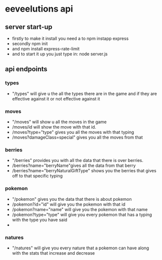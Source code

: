 # eeveelutions api

## server start-up
- firstly to make it install you need a to npm instapp express
- secondly npm init
- and npm install express-rate-limit
- and to start it up you just type in: node server.js


## api endpoints
### types

- "/types" will give u the all the types there are in the game and if they are effective against it or not effective against it

### moves
- "/moves" will show u all the moves in the game
- /moves/id will show the move with that id.
- /moves?type="type" gives you all the moves with that typing 
- /moves?damageClass=special" gives you all the moves from that 
### berries
- "/berries" provides you with all the data that there is over berries.
- /berries?name="berryName"gives all the data from that berry
- /berries?name="berryNaturalGiftType" shows you the berries that gives off to that specific typing
### pokemon
- "/pokemon" gives you the data that there is about pokemon
- /pokemon?id="id" will give you the pokemon with that id
- /pokemon?name="name" will give you the pokemon with that name
- /pokemon?type="type" will give you every pokemon that has a typing with the type you have said
- 

### natures
- "/natures" will give you every nature that a pokemon can have along with the stats that increase and decrease